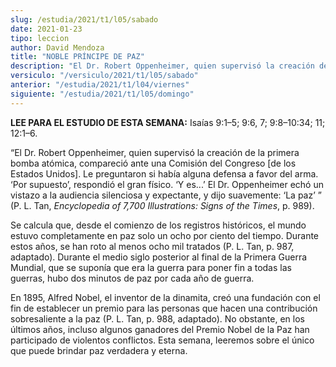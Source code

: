 ```yaml
---
slug: /estudia/2021/t1/l05/sabado
date: 2021-01-23
tipo: leccion
author: David Mendoza
title: "NOBLE PRÍNCIPE DE PAZ"
description: "El Dr. Robert Oppenheimer, quien supervisó la creación de la primera bomba atómica, compareció ante una Comisión del Congreso [de los Estados Unidos]. Le preguntaron si había alguna defensa a favor del arma"
versiculo: "/versiculo/2021/t1/l05/sabado"
anterior: "/estudia/2021/t1/l04/viernes"
siguiente: "/estudia/2021/t1/l05/domingo"
---
```


**LEE PARA EL ESTUDIO DE ESTA SEMANA:** Isaías 9:1–5;
9:6, 7; 9:8–10:34; 11; 12:1–6.


“El Dr. Robert Oppenheimer, quien supervisó la
creación de la primera bomba atómica, compareció ante
una Comisión del Congreso [de los Estados Unidos]. Le preguntaron
si había alguna defensa a favor del arma. ‘Por
supuesto’, respondió el gran físico. ‘Y
es...’ El Dr. Oppenheimer echó un vistazo a la audiencia
silenciosa y expectante, y dijo suavemente: ‘La paz’
” (P. L. Tan,
_Encyclopedia of 7,700 Illustrations: Signs of the Times_, p.
989).


Se calcula que, desde el comienzo de los registros históricos, el
mundo estuvo completamente en paz solo un ocho por ciento del tiempo.
Durante estos años, se han roto al menos ocho mil tratados (P. L.
Tan, p. 987, adaptado). Durante el medio siglo posterior al final de
la Primera Guerra Mundial, que se suponía que era la guerra para
poner fin a todas las guerras, hubo dos minutos de paz por cada
año de guerra.


En 1895, Alfred Nobel, el inventor de la dinamita, creó una
fundación con el fin de establecer un premio para las personas
que hacen una contribución sobresaliente a la paz (P. L. Tan, p.
988, adaptado). No obstante, en los últimos años, incluso
algunos ganadores del Premio Nobel de la Paz han participado de
violentos conflictos. Esta semana, leeremos sobre el único que
puede brindar paz verdadera y eterna.
